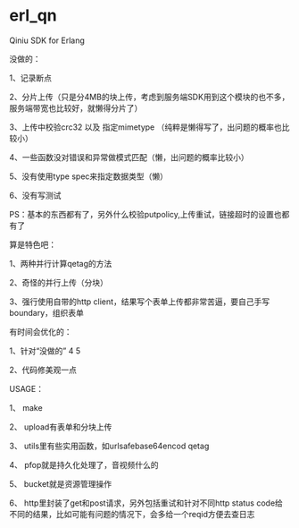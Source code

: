 # erl_qn
Qiniu SDK for Erlang

没做的：

1、记录断点

2、分片上传（只是分4MB的块上传，考虑到服务端SDK用到这个模块的也不多，服务端带宽也比较好，就懒得分片了）

3、上传中校验crc32 以及 指定mimetype （纯粹是懒得写了，出问题的概率也比较小）

4、一些函数没对错误和异常做模式匹配（懒，出问题的概率比较小）

5、没有使用type spec来指定数据类型（懒）

6、没有写测试

PS：基本的东西都有了，另外什么校验putpolicy,上传重试，链接超时的设置也都有了


算是特色吧：

1、两种并行计算qetag的方法

2、奇怪的并行上传（分块）

3、强行使用自带的http client，结果写个表单上传都非常苦逼，要自己手写boundary，组织表单


有时间会优化的：

1、针对“没做的” 4 5 

2、代码修美观一点


USAGE：

1、 make

2、 upload有表单和分块上传

3、 utils里有些实用函数，如urlsafebase64encod qetag 

4、 pfop就是持久化处理了，音视频什么的

5、 bucket就是资源管理操作

6、 http里封装了get和post请求，另外包括重试和针对不同http status code给不同的结果，比如可能有问题的情况下，会多给一个reqid方便去查日志
